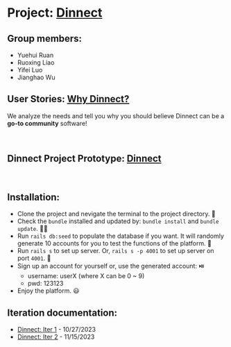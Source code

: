 # Project: [Dinnect ](https://blooming-mesa-33682-02a98668ba0d.herokuapp.com/) 
## Group members:
- Yuehui Ruan
- Ruoxing Liao
- Yifei Luo
- Jianghao Wu


## User Stories: [Why Dinnect?](DINNECT_README.md)
We analyze the needs and tell you why you should believe Dinnect can be a __go-to community__ software!

<br>

## Dinnect Project Prototype: [Dinnect](https://blooming-mesa-33682-02a98668ba0d.herokuapp.com/)
<br>

## Installation:
- Clone the project and nevigate the terminal to the project directory. 🤔
- Check the `bundle` installed and updated by: `bundle install` and `bundle update`. 👷‍♂️
- Run `rails db:seed` to populate the database if you want. It will randomly generate 10 accounts for you to test the functions of the platform. 🌳
- Run `rails s` to set up server. Or, `rails s -p 4001` to set up server on port `4001`. 🚰
- Sign up an account for yourself or, use the generated account: ⏯️
  - username: userX (where X can be 0 ~ 9)
  - pwd: 123123
- Enjoy the platform. 😃

## Iteration documentation:
- [Dinnect: Iter 1]( https://github.com/Ricky-lab/Dinnect/blob/main/iter1.md) - 10/27/2023
- [Dinnect: Iter 2](https://github.com/Ricky-lab/Dinnect/blob/iter2/README.md) - 11/15/2023
  

